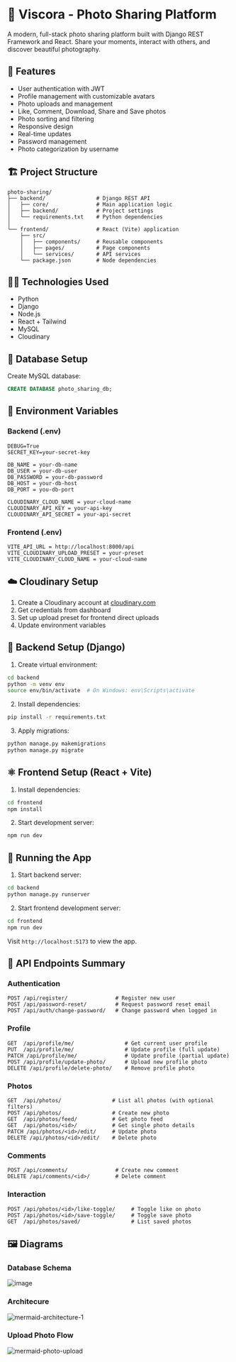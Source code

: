 # 📸 Viscora - Photo Sharing Platform

A modern, full-stack photo sharing platform built with Django REST Framework and React. Share your moments, interact with others, and discover beautiful photography.

## 🌟 Features

- User authentication with JWT
- Profile management with customizable avatars
- Photo uploads and management
- Like, Comment, Download, Share and Save photos
- Photo sorting and filtering
- Responsive design
- Real-time updates
- Password management
- Photo categorization by username


## 🏗️ Project Structure

```
photo-sharing/
├── backend/                # Django REST API
│   ├── core/               # Main application logic
│   ├── backend/            # Project settings
│   └── requirements.txt    # Python dependencies
│
└── frontend/               # React (Vite) application
    ├── src/              
    │   ├── components/     # Reusable components
    │   ├── pages/          # Page components
    │   └── services/       # API services
    └── package.json        # Node dependencies
```


## 🧑‍💻 Technologies Used

- Python
- Django
- Node.js
- React + Tailwind
- MySQL 
- Cloudinary


## 💾 Database Setup

Create MySQL database:
```sql
CREATE DATABASE photo_sharing_db;
```


## 🔐 Environment Variables

### Backend (.env)
```env
DEBUG=True
SECRET_KEY=your-secret-key

DB_NAME = your-db-name
DB_USER = your-db-user
DB_PASSWORD = your-db-password
DB_HOST = your-db-host
DB_PORT = you-db-port

CLOUDINARY_CLOUD_NAME = your-cloud-name
CLOUDINARY_API_KEY = your-api-key
CLOUDINARY_API_SECRET = your-api-secret

```

### Frontend (.env)
```env
VITE_API_URL = http://localhost:8000/api
VITE_CLOUDINARY_UPLOAD_PRESET = your-preset
VITE_CLOUDINARY_CLOUD_NAME = your-cloud-name
```


## ☁️ Cloudinary Setup

1. Create a Cloudinary account at [cloudinary.com](https://cloudinary.com)
2. Get credentials from dashboard
3. Set up upload preset for frontend direct uploads
4. Update environment variables


## 🔧 Backend Setup (Django)

1. Create virtual environment:
```bash
cd backend
python -m venv env
source env/bin/activate  # On Windows: env\Scripts\activate
```

2. Install dependencies:
```bash
pip install -r requirements.txt
```

3. Apply migrations:
```bash
python manage.py makemigrations
python manage.py migrate
```


## ⚛️ Frontend Setup (React + Vite)

1. Install dependencies:
```bash
cd frontend
npm install
```

2. Start development server:
```bash
npm run dev
```


## 🚀 Running the App

1. Start backend server:
```bash
cd backend
python manage.py runserver
```

2. Start frontend development server:
```bash
cd frontend
npm run dev
```

Visit `http://localhost:5173` to view the app.


## 🔌 API Endpoints Summary

### Authentication
```
POST /api/register/               # Register new user
POST /api/password-reset/         # Request password reset email
POST /api/auth/change-password/   # Change password when logged in
```

### Profile 
```
GET  /api/profile/me/                # Get current user profile
PUT  /api/profile/me/                # Update profile (full update)
PATCH /api/profile/me/               # Update profile (partial update)
POST /api/profile/update-photo/      # Upload new profile photo
DELETE /api/profile/delete-photo/    # Remove profile photo
```

### Photos
```
GET  /api/photos/                # List all photos (with optional filters)
POST /api/photos/                # Create new photo
GET  /api/photos/feed/           # Get photo feed
GET  /api/photos/<id>/           # Get single photo details
PATCH /api/photos/<id>/edit/     # Update photo
DELETE /api/photos/<id>/edit/    # Delete photo
```

### Comments
```
POST /api/comments/               # Create new comment
DELETE /api/comments/<id>/        # Delete comment
```

### Interaction
```
POST /api/photos/<id>/like-toggle/     # Toggle like on photo
POST /api/photos/<id>/save-toggle/     # Toggle save photo
GET  /api/photos/saved/                # List saved photos
```


## 🖼️ Diagrams

### Database Schema

![image](https://github.com/user-attachments/assets/3a75b762-d72d-4dd2-a2b1-147adfa72b5d)


### Architecure

![mermaid-architecture-1](https://github.com/user-attachments/assets/23501e47-0e67-4b57-839f-ac837de896d9)
 

### Upload Photo Flow

![mermaid-photo-upload](https://github.com/user-attachments/assets/033abf4d-5e11-4ba0-bbb4-9f304d64cded)
